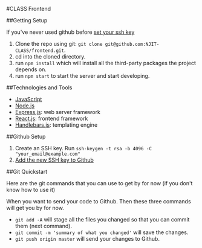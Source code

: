 #CLASS Frontend

##Getting Setup

If you've never used github before [set your ssh key](#github-setup)

1. Clone the repo using git: `git clone git@github.com:NJIT-CLASS/frontend.git`.
2. cd into the cloned directory.
3. run `npm install` which will install all the third-party packages the project depends on.
4. run `npm start` to start the server and start developing.

##Technologies and Tools

- [JavaScript](https://developer.mozilla.org/en-US/docs/Web/JavaScript)
- [Node.js](https://nodejs.org/docs/v5.6.0/api/)
- [Express.js](http://expressjs.com/en/4x/api.html): web server framework
- [React.js](https://facebook.github.io/react/index.html): frontend framework
- [Handlebars.js](http://handlebarsjs.com/expressions.html): templating engine

##Github Setup

1. Create an SSH key. Run `ssh-keygen -t rsa -b 4096 -C "your_email@example.com"`
2. [Add the new SSH key to Github](https://help.github.com/articles/adding-a-new-ssh-key-to-your-github-account/#platform-mac)

##Git Quickstart

Here are the git commands that you can use to get by for now (if you don't know how to use it)

When you want to send your code to Github. Then these three commands will get you by for now.
- `git add -A` will stage all the files you changed so that you can commit them (next command).
- `git commit -m 'summary of what you changed'` will save the changes.
- `git push origin master` will send your changes to Github.
